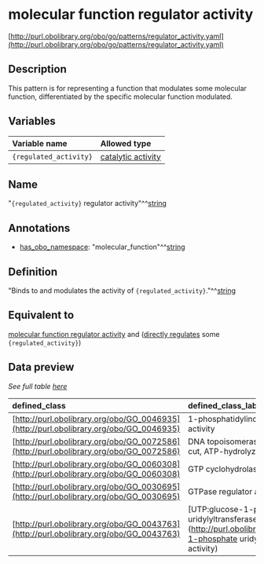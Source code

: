 # molecular function regulator activity

[http://purl.obolibrary.org/obo/go/patterns/regulator_activity.yaml](http://purl.obolibrary.org/obo/go/patterns/regulator_activity.yaml)

## Description

This pattern is for representing a function that modulates some molecular function, differentiated by the specific molecular function modulated.




## Variables

| Variable name | Allowed type |
|:--------------|:-------------|
| `{regulated_activity}` | [catalytic activity](http://purl.obolibrary.org/obo/GO_0003824) |

## Name

"`{regulated_activity}` regulator activity"^^[string](http://www.w3.org/2001/XMLSchema#string)

## Annotations

- [has_obo_namespace](http://www.geneontology.org/formats/oboInOwl#hasOBONamespace): "molecular_function"^^[string](http://www.w3.org/2001/XMLSchema#string)

## Definition

"Binds to and modulates the activity of `{regulated_activity}`."^^[string](http://www.w3.org/2001/XMLSchema#string)

## Equivalent to

[molecular function regulator activity](http://purl.obolibrary.org/obo/GO_0098772)  and ([directly regulates](http://purl.obolibrary.org/obo/RO_0002578) some `{regulated_activity}`)







## Data preview

*See full table [here](https://github.com/geneontology/go-ontology/tree/master/src/design_patterns/regulator_activity.tsv)*

| defined_class | defined_class_label | regulated_activity | regulated_activity_label |
|:--|:--|:--|:--|
| [http://purl.obolibrary.org/obo/GO_0046935](http://purl.obolibrary.org/obo/GO_0046935) | 1-phosphatidylinositol-3-kinase regulator activity | [http://purl.obolibrary.org/obo/GO_0016303](http://purl.obolibrary.org/obo/GO_0016303) | 1-phosphatidylinositol-3-kinase activity |
| [http://purl.obolibrary.org/obo/GO_0072586](http://purl.obolibrary.org/obo/GO_0072586) | DNA topoisomerase type II (double strand cut, ATP-hydrolyzing) regulator activity | [http://purl.obolibrary.org/obo/GO_0003918](http://purl.obolibrary.org/obo/GO_0003918) | DNA topoisomerase type II (double strand cut, ATP-hydrolyzing) activity |
| [http://purl.obolibrary.org/obo/GO_0060308](http://purl.obolibrary.org/obo/GO_0060308) | GTP cyclohydrolase I regulator activity | [http://purl.obolibrary.org/obo/GO_0003934](http://purl.obolibrary.org/obo/GO_0003934) | GTP cyclohydrolase I activity |
| [http://purl.obolibrary.org/obo/GO_0030695](http://purl.obolibrary.org/obo/GO_0030695) | GTPase regulator activity | [http://purl.obolibrary.org/obo/GO_0003924](http://purl.obolibrary.org/obo/GO_0003924) | GTPase activity |
| [http://purl.obolibrary.org/obo/GO_0043763](http://purl.obolibrary.org/obo/GO_0043763) | [UTP:glucose-1-phosphate uridylyltransferase regulator activity](http://purl.obolibrary.org/obo/UTP_glucose-1-phosphate uridylyltransferase regulator activity) | [http://purl.obolibrary.org/obo/GO_0003983](http://purl.obolibrary.org/obo/GO_0003983) | [UTP:glucose-1-phosphate uridylyltransferase activity](http://purl.obolibrary.org/obo/UTP_glucose-1-phosphate uridylyltransferase activity) |


